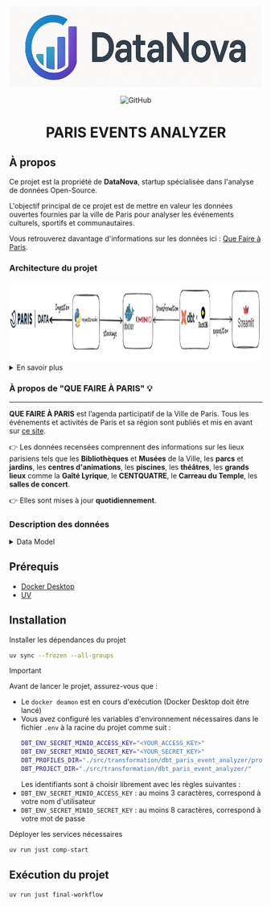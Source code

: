 
<div align="center">

<img src="images/datanova-logo.png" alt="logo" width="500" height="160">



![GitHub](https://img.shields.io/github/license/CAprogs/paris-events-analyzer?color=blue)


# PARIS EVENTS ANALYZER

</div>


## À propos

Ce projet est la propriété de **DataNova**, startup spécialisée dans l'analyse de données Open-Source.

L'objectif principal de ce projet est de mettre en valeur les données ouvertes fournies par la ville de Paris pour analyser les événements culturels, sportifs et communautaires.

Vous retrouverez davantage d'informations sur les données ici : [Que Faire à Paris](https://opendata.paris.fr/explore/dataset/que-faire-a-paris-/).


### Architecture du projet

<img src="images/project-archi.png" alt="archi" width="1200" height="160">


<details>
    <summary>En savoir plus</summary>

Pourquoi ce choix ?
- **[Open Data Paris - API](https://opendata.paris.fr/pages/home/)** : Fournit des endpoints pour de nombreux jeux de données, notamment les événements de la ville de Paris.
- **[request-cache](https://requests-cache.readthedocs.io/en/stable/)** : C'est la bibliothèque request mais avec un cache intégré, ce qui permet de réduire les appels API inutiles et de rapidement itérer sur les données.
- **[MinIO x Docker](https://min.io/docs/minio/container/index.html)** : Self-hosted et scalable, MinIO est un `object storage` au même titre qu'Amazon S3, Google Cloud Storage ou Azure Blob Storage. Il permet de stocker les données de manière sécurisée et scalable. La seule différence est que, qui dit self-hosted dit gestion de la maintenance, des mises à jour et de la sécurité etc..
- **[DBT](https://docs.getdbt.com/docs/introduction)** : Facilite la transformation des données avec une approche modulaire et testable.
- **[DuckDB](https://duckdb.org/why_duckdb)** : Base de données légère et rapide, parfaite pour l'analyse de données.
- **[Streamlit](https://docs.streamlit.io/)** : Permet de créer rapidement des applications web interactives pour visualiser les données.
</details>


### À propos de "QUE FAIRE À PARIS" 💡
---

**QUE FAIRE À PARIS** est l’agenda participatif de la Ville de Paris. Tous les événements et activités de Paris et sa région sont publiés et mis en avant sur [ce site](https://www.paris.fr/quefaire).

👉 Les données recensées comprennent des informations sur les lieux parisiens tels que les **Bibliothèques** et **Musées** de la Ville, les **parcs** et **jardins**, les **centres d'animations**, les **piscines**, les **théâtres**, les **grands lieux** comme la **Gaîté Lyrique**, le **CENTQUATRE**, le **Carreau du Temple**, les **salles de concert**.

👉 Elles sont mises à jour **quotidiennement**.


### Description des données

<details>
    <summary> Data Model </summary>

| Feature | Description | Type | Exemple |
| :--- | :--- | :--- | :--- |
| `id` | Identifiant unique de l'événement. | VARCHAR | `315268` |
| `event_id` | Identifiant du modèle de l'événement (utilisé par Algolia). | INTEGER | `12345` |
| `url` | URL de la page de l'événement sur le site Que Faire à Paris. | VARCHAR | `https://quefaire.paris.fr/fiche/315268-le-bel-ete-du-canal` |
| `title` | Titre de l'événement. | VARCHAR | `Le Bel Été du Canal 2025` |
| `lead_text` | Texte d'introduction ou chapô de l'événement. | VARCHAR | `Chaque été, le canal de l'Ourcq s'anime ! Profitez de nombreuses animations, concerts et activités nautiques.` |
| `description` | Contenu détaillé de la fiche de l'événement, au format HTML. | VARCHAR | `<p>Rejoignez-nous pour la 18ème édition du Bel Été du Canal...</p>` |
| `date_start` | Date et heure de début de l'événement. | TIMESTAMPTZ | `2025-07-05T10:00:00+02:00` |
| `date_end` | Date et heure de fin de l'événement. | TIMESTAMPTZ | `2025-08-24T22:00:00+02:00` |
| `occurrences` | Dates et heures des différentes occurrences de l'événement. | VARCHAR | `2025-09-12T02:00:00+02:00_2025-09-12T02:00:00+02:00` |
| `date_description`| Description textuelle (HTML) des dates et horaires. | VARCHAR | `<p>Tous les samedis et dimanches du 5 juillet au 24 août 2025.</p>` |
| `cover_url` | URL de l'image de couverture de l'événement. | VARCHAR | `https://cdn.paris.fr/qfapv4/2024/08/05/huge-a33455995aae764b4149f08f72b37712.jpg` |
| `cover_alt` | Texte alternatif pour l'image de couverture. | VARCHAR | `Personnes faisant du kayak sur le canal de l'Ourcq` |
| `cover_credit` | Crédits de l'image de couverture. | VARCHAR | `© Mairie de Paris` |
| `locations` | Informations sur le lieu associé à l'événement. | VARCHAR | `[{"accessibility": {"blind": null, "pmr": 1, "deaf": null, "sign_language": null, "mental": null}, "address_street": ...}]` |
| `address_name` | Nom du lieu principal de l'événement. | VARCHAR | `Bassin de la Villette` |
| `address_street`| Adresse postale du lieu (numéro et rue). | VARCHAR | `Quai de la Loire` |
| `address_zipcode`| Code postal du lieu. | VARCHAR | `75019` |
| `address_city` | Ville du lieu. | VARCHAR | `Paris` |
| `lat_lon` | Coordonnées géographiques de l'événement. | GEOMETRY | `\x00\x00\x00\x00\x00\x00\x00\x00\x00...` |
| `pmr` | Indique si l'événement est accessible aux Personnes à Mobilité Réduite. | INTEGER | `1 / 0` |
| `blind` | Indique si l'événement est accessible aux personnes malvoyantes. | INTEGER | `1 / 0` |
| `deaf` | Indique si l'événement est accessible aux personnes malentendantes. | INTEGER | `1 / 0` |
| `sign_language` | Indique si l'accès en langue des signes est disponible. | VARCHAR | `1 / 0` |
| `mental` | Indique si l'accès est adapté pour les personnes en situation de handicap mental. | VARCHAR | `1 / 0` |
| `transport` | Moyens de transport pour accéder au lieu. | VARCHAR | `Métro 5 -> Jaurès, RER E : Magenta` |
| `contact_url` | URL du site web officiel ou de contact. | VARCHAR | `https://www.bel-ete-canal.fr` |
| `contact_phone` | Numéro de téléphone de contact. | VARCHAR | `01 42 76 33 50` |
| `contact_mail` | Adresse e-mail de contact. | VARCHAR | `contact@bel-ete-canal.fr` |
| `contact_facebook`| URL de la page Facebook de l'événement. | VARCHAR | `https://facebook.com/bel.ete.canal` |
| `contact_twitter`| URL du compte Twitter de l'événement. | VARCHAR | `https://twitter.com/bel_ete_canal` |
| `price_type` | Type de tarification de l'événement. | VARCHAR | `gratuit / payant / gratuit sous condition` |
| `price_detail` | Détails sur les tarifs. | VARCHAR | `<p>De 13 à 15 euros.</p>` |
| `access_type` | Type d'accès (libre, sur réservation...). | VARCHAR | `libre / conseillee` |
| `access_link` | URL pour la réservation ou l'achat de billets. | VARCHAR | `https://billetterie.bel-ete-canal.fr` |
| `access_link_text`| Texte du lien de réservation. | VARCHAR | `Réservez votre place ici` |
| `updated_at` | Date et heure de la dernière mise à jour de la fiche de l'événement. | TIMESTAMPTZ | `2025-06-12T15:00:00+02:00` |
| `image_couverture`| Champ technique lié à l'image de couverture. | VARCHAR | `` |
| `programs` | Programmes ou festivals auxquels l'événement est associé. | VARCHAR | `L'Été du Canal ; Paris Plages` |
| `address_url` | Lien vers un événement en ligne. | VARCHAR | `https://zoom.us/j/123456789` |
| `address_url_text`| Informations complémentaires sur le lien de l'événement en ligne. | VARCHAR | `Conférence en direct sur Zoom` |
| `address_text` | Compléments d'information sur un lieu (ex: bâtiment, étage...). | VARCHAR | `Retransmis depuis l'Auditorium` |
| `title_event` | Titre court ou libellé de l'événement. | VARCHAR | `Été du Canal` |
| `audience` | Public cible de l'événement. | VARCHAR | `Tout public / Jeune public / Enfants ...` |
| `childrens` | Indique si l'événement est adapté aux enfants. | VARCHAR | `Oui, à partir de 6 ans / Non` |
| `group` | Indique si l'événement est adapté aux groupes. | VARCHAR | `Oui, sur réservation / Non` |
| `locale` | Langue principale de l'événement. | VARCHAR | `fr / en` |
| `rank` | Classement ou popularité de l'événement. | NUMBER | `932.5` |
| `weight` | ... | INTEGER | `100` |
| `qfap_tags` | Catégories ou mots-clés associés à l'événement. | VARCHAR | `Concert ;Festival ;Sport` |
| `universe_tags` | Mots-clés d'univers thématique plus larges. | VARCHAR | `Musique ; Loisirs ; Famille` |
| `event_indoor` | Indique si l'événement se déroule en intérieur (1) ou extérieur (0). | INTEGER | `0 / 1` |
| `event_pets_allowed` | Indique si les animaux de compagnie sont autorisés. | INTEGER | `1 / 0` |
| `contact_organisation_name`| Nom de l'organisation de contact. | VARCHAR | `Association des Canaux de Paris` |
| `contact_url_text`| Texte associé à l'URL de contact. | VARCHAR | `Visitez notre site` |
| `contact_vimeo` | URL de la page Vimeo associée. | VARCHAR | `https://vimeo.com/bel_ete_canal` |
| `contact_deezer`| URL de la page Deezer associée. | VARCHAR | `https://deezer.com/playlist/12345` |
| `contact_tiktok` | URL du compte TikTok associé. | VARCHAR | `https://tiktok.com/@bel_ete_canal` |
| `contact_twitch`| URL de la chaîne Twitch associée. | VARCHAR | `https://twitch.tv/bel_ete_canal` |
| `contact_spotify`| URL de la playlist Spotify associée. | VARCHAR | `https://spotify.com/playlist/abcde` |
| `contact_youtube`| URL de la chaîne YouTube associée. | VARCHAR | `https://youtube.com/c/belelecanal` |
| `contact_bandcamp`| URL de la page Bandcamp associée. | VARCHAR | `https://belelecanal.bandcamp.com` |
| `contact_linkedin`| URL de la page LinkedIn associée. | VARCHAR | `https://linkedin.com/company/bel-ete-canal` |
| `contact_snapchat`| URL du compte Snapchat associé. | VARCHAR | `https://snapchat.com/add/bel_ete_canal` |
| `contact_whatsapp`| Lien ou numéro WhatsApp de contact. | VARCHAR | `https://wa.me/33123456789` |
| `contact_instagram`| URL du compte Instagram associé. | VARCHAR | `https://instagram.com/bel_ete_canal` |
| `contact_messenger`| Lien vers un contact Messenger. | VARCHAR | `https://m.me/bel.ete.canal` |
| `contact_pinterest`| URL du compte Pinterest associé. | VARCHAR | `https://pinterest.com/bel_ete_canal` |
| `contact_soundcloud`| URL de la page Soundcloud associée. | VARCHAR | `https://soundcloud.com/bel_ete_canal` |

</details>


## Prérequis

- [Docker Desktop](https://docs.docker.com/get-started/introduction/get-docker-desktop/)
- [UV](https://docs.astral.sh/uv/getting-started/installation/)

## Installation

Installer les dépendances du projet
```bash
uv sync --frozen --all-groups
```

> [!IMPORTANT]
> Avant de lancer le projet, assurez-vous que :
> - Le `docker deamon` est en cours d'exécution (Docker Desktop doit être lancé)
> - Vous avez configuré les variables d'environnement nécessaires dans le fichier `.env` à la racine du projet comme suit :
>   ```bash
>   DBT_ENV_SECRET_MINIO_ACCESS_KEY="<YOUR_ACCESS_KEY>"
>   DBT_ENV_SECRET_MINIO_SECRET_KEY="<YOUR_SECRET_KEY>"
>   DBT_PROFILES_DIR="./src/transformation/dbt_paris_event_analyzer/profiles/"
>   DBT_PROJECT_DIR="./src/transformation/dbt_paris_event_analyzer/"
>   ```
>   Les identifiants sont à choisir librement avec les règles suivantes :
>  - `DBT_ENV_SECRET_MINIO_ACCESS_KEY` : au moins 3 caractères, correspond à votre nom d'utilisateur
>  - `DBT_ENV_SECRET_MINIO_SECRET_KEY` : au moins 8 caractères, correspond à votre mot de passe
>

Déployer les services nécessaires
```bash
uv run just comp-start
```

## Exécution du projet

```bash
uv run just final-workflow
```
